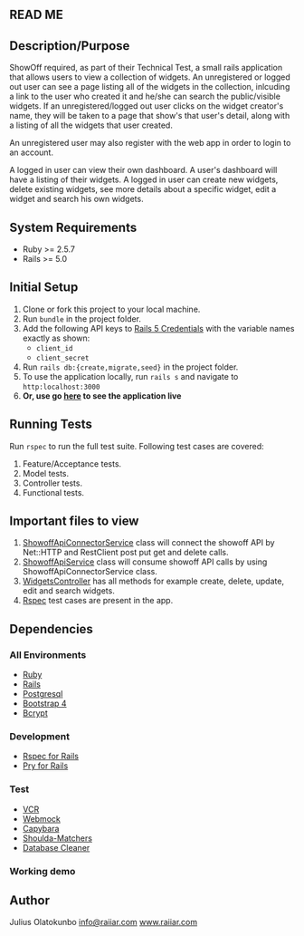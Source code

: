## READ ME

## Description/Purpose

ShowOff required, as part of their Technical Test, a small rails application that allows users to view a collection of widgets.  An unregistered or logged out user can see a page listing all of the widgets in the collection, inlcuding a link to the user who created it and he/she can search the public/visible widgets.  If an unregistered/logged out user clicks on the widget creator's name, they will be taken to a page that show's that user's detail, along with a listing of all the widgets that user created.

An unregistered user may also register with the web app in order to login to an account.

A logged in user can view their own dashboard.  A user's dashboard will have a listing of their widgets.  A logged in user can create new widgets, delete existing widgets, see more details about a specific widget, edit a widget and search his own widgets.

## System Requirements
- Ruby >= 2.5.7
- Rails >= 5.0

## Initial Setup
1. Clone or fork this project to your local machine.
2. Run `bundle` in the project folder.
3. Add the following API keys to [Rails 5 Credentials](https://medium.com/cedarcode/rails-5-2-credentials-9b3324851336) with the variable names exactly as shown:
    - `client_id`
    - `client_secret`
4. Run `rails db:{create,migrate,seed}` in the project folder.
5. To use the application locally, run `rails s` and navigate to `http:localhost:3000`
6. **Or, use go [here](https://mysterious-brook-62552.herokuapp.com/) to see the application live**

## Running Tests
Run `rspec` to run the full test suite. Following test cases are covered:
1. Feature/Acceptance tests.
2. Model tests.
3. Controller tests.
4. Functional tests.

## Important files to view
1. [ShowoffApiConnectorService](https://github.com/itdddjulius/Show2/blob/master/app/services/showoff_api_connector_service.rb) class will connect the showoff API by Net::HTTP and RestClient post put get and delete calls.
2. [ShowoffApiService](https://github.com/itdddjulius/Show2/blob/master/app/services/showoff_api_service.rb) class will consume showoff API calls by using ShowoffApiConnectorService class.
3. [WidgetsController](https://github.com/itdddjulius/Show2/blob/master/app/controllers/widgets_controller.rb) has all methods for example create, delete, update, edit and search widgets.
4. [Rspec](https://github.com/itdddjulius/Show2/tree/master/spec) test cases are present in the app.

## Dependencies
 ### All Environments
 - [Ruby](https://www.ruby-lang.org/en/)
 - [Rails](https://guides.rubyonrails.org/)
 - [Postgresql](https://www.postgresql.org/)
 - [Bootstrap 4](https://getbootstrap.com/docs/4.0/getting-started/introduction/)
 - [Bcrypt](https://github.com/codahale/bcrypt-ruby)

 ### Development
 - [Rspec for Rails](https://github.com/rspec/rspec-rails)
 - [Pry for Rails](https://github.com/rweng/pry-rails)

 
 ### Test
 - [VCR](https://github.com/vcr/vcr)
 - [Webmock](https://github.com/bblimke/webmock)
 - [Capybara](https://github.com/teamcapybara/capybara)
 - [Shoulda-Matchers](https://github.com/thoughtbot/shoulda-matchers)
 - [Database Cleaner](https://github.com/DatabaseCleaner/database_cleaner)

 
 ### Working demo

 
 ## Author
Julius Olatokunbo
info@raiiar.com
www.raiiar.com
